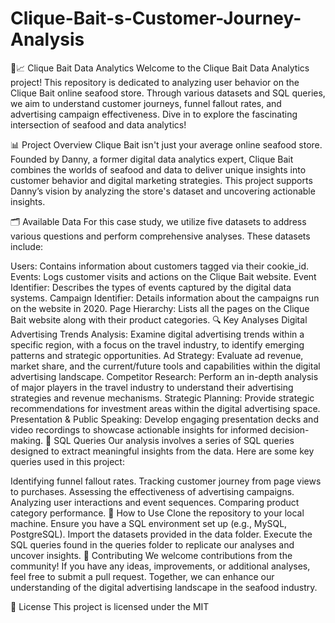# Clique-Bait-s-Customer-Journey-Analysis
🦞📈 Clique Bait Data Analytics
Welcome to the Clique Bait Data Analytics project! This repository is dedicated to analyzing user behavior on the Clique Bait online seafood store. Through various datasets and SQL queries, we aim to understand customer journeys, funnel fallout rates, and advertising campaign effectiveness. Dive in to explore the fascinating intersection of seafood and data analytics!

📊 Project Overview
Clique Bait isn't just your average online seafood store. Founded by Danny, a former digital data analytics expert, Clique Bait combines the worlds of seafood and data to deliver unique insights into customer behavior and digital marketing strategies. This project supports Danny’s vision by analyzing the store's dataset and uncovering actionable insights.

🗂️ Available Data
For this case study, we utilize five datasets to address various questions and perform comprehensive analyses. These datasets include:

Users: Contains information about customers tagged via their cookie_id.
Events: Logs customer visits and actions on the Clique Bait website.
Event Identifier: Describes the types of events captured by the digital data systems.
Campaign Identifier: Details information about the campaigns run on the website in 2020.
Page Hierarchy: Lists all the pages on the Clique Bait website along with their product categories.
🔍 Key Analyses
Digital Advertising Trends Analysis: Examine digital advertising trends within a specific region, with a focus on the travel industry, to identify emerging patterns and strategic opportunities.
Ad Strategy: Evaluate ad revenue, market share, and the current/future tools and capabilities within the digital advertising landscape.
Competitor Research: Perform an in-depth analysis of major players in the travel industry to understand their advertising strategies and revenue mechanisms.
Strategic Planning: Provide strategic recommendations for investment areas within the digital advertising space.
Presentation & Public Speaking: Develop engaging presentation decks and video recordings to showcase actionable insights for informed decision-making.
📝 SQL Queries
Our analysis involves a series of SQL queries designed to extract meaningful insights from the data. Here are some key queries used in this project:

Identifying funnel fallout rates.
Tracking customer journey from page views to purchases.
Assessing the effectiveness of advertising campaigns.
Analyzing user interactions and event sequences.
Comparing product category performance.
🚀 How to Use
Clone the repository to your local machine.
Ensure you have a SQL environment set up (e.g., MySQL, PostgreSQL).
Import the datasets provided in the data folder.
Execute the SQL queries found in the queries folder to replicate our analyses and uncover insights.
🤝 Contributing
We welcome contributions from the community! If you have any ideas, improvements, or additional analyses, feel free to submit a pull request. Together, we can enhance our understanding of the digital advertising landscape in the seafood industry.

📜 License
This project is licensed under the MIT
